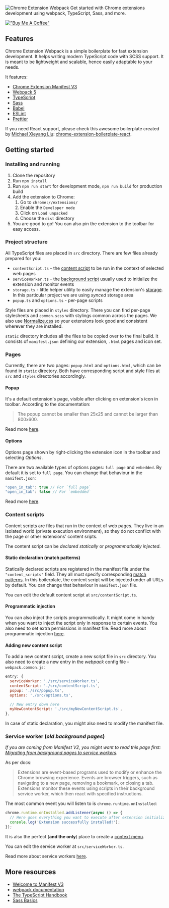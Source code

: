 ![Chrome Extension Webpack](https://user-images.githubusercontent.com/21238816/147307879-a3cb179e-3368-412a-88db-284474183884.png)
Get started with Chrome extensions development using webpack, TypeScript, Sass, and more.

[!["Buy Me A Coffee"](https://www.buymeacoffee.com/assets/img/custom_images/orange_img.png)](https://www.buymeacoffee.com/sszczep)

## Features

Chrome Extension Webpack is a simple boilerplate for fast extension development. It helps writing modern TypeScript code with SCSS support. 
It is meant to be lightweight and scalable, hence easily adaptable to your needs.

It features:
- [Chrome Extension Manifest V3](https://developer.chrome.com/docs/extensions/mv3/intro/)
- [Webpack 5](https://webpack.js.org)
- [TypeScript](https://www.typescriptlang.org)
- [Sass](https://sass-lang.com)
- [Babel](https://babeljs.io/)
- [ESLint](https://eslint.org/)
- [Prettier](https://prettier.io/)

If you need React support, please check this awesome boilerplate created by [Michael Xieyang Liu](https://github.com/lxieyang): [chrome-extension-boilerplate-react](https://github.com/lxieyang/chrome-extension-boilerplate-react).

## Getting started

### Installing and running

1. Clone the repository
2. Run `npm install`
3. Run `npm run start` for development mode, `npm run build` for production build
4. Add the extension to Chrome:
    1. Go to `chrome://extensions/`
    2. Enable the `Developer mode`
    3. Click on `Load unpacked`
    4. Choose the `dist` directory
5. You are good to go! You can also pin the extension to the toolbar for easy access.

### Project structure

All TypeScript files are placed in `src` directory. There are few files already prepared for you:
- `contentScript.ts` - the [content script](https://developer.chrome.com/docs/extensions/mv3/content_scripts/) to be run in the context of selected web pages
- `serviceWorker.ts` - the [background script](https://developer.chrome.com/docs/extensions/mv3/service_workers/) usually used to initialize the extension and monitor events
- `storage.ts` - little helper utility to easily manage the extension's [storage](https://developer.chrome.com/docs/extensions/reference/storage/). In this particular project we are using *synced* storage area
- `popup.ts` and `options.ts` - per-page scripts

Style files are placed in `styles` directory. There you can find per-page stylesheets and `common.scss` with stylings common across the pages.
We also use [Normalize.css](https://necolas.github.io/normalize.css/) so your extensions look good and consistent wherever they are installed.

`static` directory includes all the files to be copied over to the final build. It consists of `manifest.json` defining our extension, `.html` pages and icon set.

### Pages

Currently, there are two pages: `popup.html` and `options.html`, which can be found in `static` directory. Both have corresponding script and style files at `src` and `styles` directories accordingly.

#### Popup

It's a default extension's page, visible after clicking on extension's icon in toolbar. According to the documentation:
> The popup cannot be smaller than 25x25 and cannot be larger than 800x600.

Read more [here](https://developer.chrome.com/docs/extensions/reference/browserAction/#popup).

#### Options

Options page shown by right-clicking the extension icon in the toolbar and selecting *Options*.

There are two available types of options pages: `full page` and `embedded`. By default it is set to `full page`. You can change that behaviour in the `manifest.json`:

```javascript
"open_in_tab": true // For `full page`
"open_in_tab": false // For `embedded`
```

Read more [here](https://developer.chrome.com/docs/extensions/mv3/options/).


### Content scripts

Content scripts are files that run in the context of web pages. They live in an isolated world (private execution environment), so they do not conflict with the page or other extensions' content sripts.

The content script can be *declared statically* or *programmatically injected*.

#### Static declaration (match patterns)

Statically declared scripts are registered in the manifest file under the `"content_scripts"` field. They all must specify corresponding [match patterns](https://developer.chrome.com/docs/extensions/mv3/match_patterns/). In this boilerplate, the content script will be injected under all URLs by default. You can change that behaviour in `manifest.json` file. 

You can edit the default content script at `src/contentScript.ts`.

#### Programmatic injection

You can also inject the scripts programmatically. It might come in handy when you want to inject the script only in response to certain events. You also need to set extra permissions in manifest file. Read more about programmatic injection [here](https://developer.chrome.com/docs/extensions/mv3/content_scripts/#programmatic).

#### Adding new content script

To add a new content script, create a new script file in `src` directory. You also need to create a new entry in the *webpack* config file - `webpack.common.js`:

```javascript
entry: {
  serviceWorker: './src/serviceWorker.ts',
  contentScript: './src/contentScript.ts',
  popup: './src/popup.ts',
  options: './src/options.ts',

  // New entry down here
  myNewContentScript: './src/myNewContentScript.ts',
},
```

In case of static declaration, you might also need to modify the manifest file.

### Service worker (*old background pages*)

*If you are coming from Manifest V2, you might want to read this page first: [Migrating from background pages to service workers](https://developer.chrome.com/docs/extensions/mv3/migrating_to_service_workers/).*

As per docs:

> Extensions are event-based programs used to modify or enhance the Chrome browsing experience. Events are browser triggers, such as navigating to a new page, removing a bookmark, or closing a tab. Extensions monitor these events using scripts in their background service worker, which then react with specified instructions.

The most common event you will listen to is `chrome.runtime.onInstalled`:

```typescript
chrome.runtime.onInstalled.addListener(async () => {
  // Here goes everything you want to execute after extension initialization
  console.log('Extension successfully installed!');
});
```

It is also the perfect (**and the only**) place to create a [context menu](https://developer.chrome.com/docs/extensions/reference/contextMenus/).

You can edit the service worker at `src/serviceWorker.ts`.

Read more about service workers [here](https://developer.chrome.com/docs/extensions/mv3/service_workers/).

## More resources

- [Welcome to Manifest V3](https://developer.chrome.com/docs/extensions/mv3/intro/)
- [webpack documentation](https://webpack.js.org/concepts/)
- [The TypeScript Handbook](https://www.typescriptlang.org/docs/handbook/intro.html)
- [Sass Basics](https://sass-lang.com/guide)
